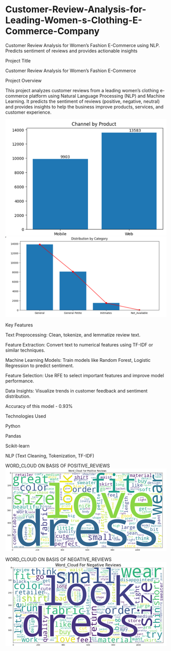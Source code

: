 # Customer-Review-Analysis-for-Leading-Women-s-Clothing-E-Commerce-Company
Customer Review Analysis for Women’s Fashion E-Commerce using NLP. Predicts sentiment of reviews and provides actionable insights

Project Title

Customer Review Analysis for Women’s Fashion E-Commerce

Project Overview

This project analyzes customer reviews from a leading women’s clothing e-commerce platform using Natural Language Processing (NLP) and Machine Learning. It predicts the sentiment of reviews (positive, negative, neutral) and provides insights to help the business improve products, services, and customer experience.

![Channel_by_Product](Channel_by_Product.png)
![Distribution_by_Category](Distribution_by_Category.png)

Key Features

Text Preprocessing: Clean, tokenize, and lemmatize review text.

Feature Extraction: Convert text to numerical features using TF-IDF or similar techniques.

Machine Learning Models: Train models like Random Forest, Logistic Regression to predict sentiment.

Feature Selection: Use RFE to select important features and improve model performance.

Data Insights: Visualize trends in customer feedback and sentiment distribution.

Accuracy of this model - 0.93%

Technologies Used

Python

Pandas

Scikit-learn

NLP (Text Cleaning, Tokenization, TF-IDF)

WORD_CLOUD ON BASIS OF POSITIVE_REVIEWS
![POSITIVE_REVIEWS](Positive_Reviews.png)

WORD_CLOUD ON BASIS OF NEGATIVE_REVIEWS
![NEGATIVE_REVIEWS](Negative_Reviews.png)
